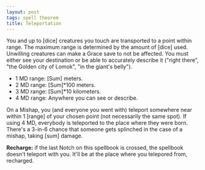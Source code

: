 ```yaml
---
layout: post
tags: spell theorem
title: Teleportation
---
```

You and up to [dice] creatures you touch are transported to a point within range. The maximum range is determined by the amount of [dice] used. Unwilling creatures can make a Grace save to not be affected. You must either see your destination or be able to accurately describe it ("right there", "the Golden city of Lomok", "in the giant's belly").

*  1 MD range: [Sum] meters.
*  2 MD range: [Sum]*100 meters.
*  3 MD range: [Sum]*10 kilometers.
*  4 MD range: Anywhere you can see or describe.

On a Mishap, you (and everyone you went with) teleport somewhere near within 1 [range] of your chosen point (not necessarily the same spot). If using 4 MD, everybody is teleported to the place where they were born. There's a 3-in-6 chance that someone gets splinched in the case of a mishap, taking [sum] damage.

<b>Recharge:</b> if the last Notch on this spellbook is crossed, the spellbook doesn't teleport with you. It'll be at the place where you telepored from, recharged.
